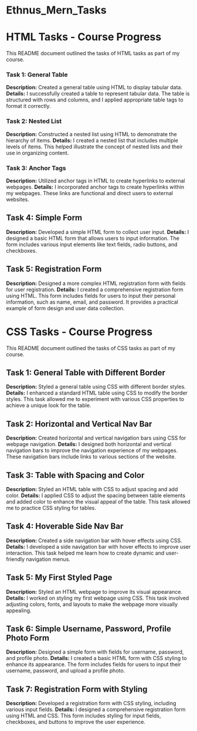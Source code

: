 # Ethnus_Mern_Tasks

# HTML Tasks - Course Progress

This README document outlined the tasks of HTML tasks as part of my course.

### Task 1: General Table
**Description:** Created a general table using HTML to display tabular data.
**Details:** I successfully created a table to represent tabular data. The table is structured with rows and columns, and I applied appropriate table tags to format it correctly.

### Task 2: Nested List
**Description:** Constructed a nested list using HTML to demonstrate the hierarchy of items.
**Details:** I created a nested list that includes multiple levels of items. This helped illustrate the concept of nested lists and their use in organizing content.

### Task 3: Anchor Tags
**Description:** Utilized anchor tags in HTML to create hyperlinks to external webpages.
**Details:** I incorporated anchor tags to create hyperlinks within my webpages. These links are functional and direct users to external websites.

## Task 4: Simple Form
**Description:** Developed a simple HTML form to collect user input.
**Details:** I designed a basic HTML form that allows users to input information. The form includes various input elements like text fields, radio buttons, and checkboxes.

## Task 5: Registration Form
**Description:** Designed a more complex HTML registration form with fields for user registration.
**Details:** I created a comprehensive registration form using HTML. This form includes fields for users to input their personal information, such as name, email, and password. It provides a practical example of form design and user data collection.


# CSS Tasks - Course Progress

This README document outlined the tasks of CSS tasks as part of my course. 

## Task 1: General Table with Different Border
**Description:** Styled a general table using CSS with different border styles.
**Details:** I enhanced a standard HTML table using CSS to modify the border styles. This task allowed me to experiment with various CSS properties to achieve a unique look for the table.

## Task 2: Horizontal and Vertical Nav Bar
**Description:** Created horizontal and vertical navigation bars using CSS for webpage navigation.
**Details:** I designed both horizontal and vertical navigation bars to improve the navigation experience of my webpages. These navigation bars include links to various sections of the website.

## Task 3: Table with Spacing and Color
**Description:** Styled an HTML table with CSS to adjust spacing and add color.
**Details:** I applied CSS to adjust the spacing between table elements and added color to enhance the visual appeal of the table. This task allowed me to practice CSS styling for tables.

## Task 4: Hoverable Side Nav Bar
**Description:** Created a side navigation bar with hover effects using CSS.
**Details:** I developed a side navigation bar with hover effects to improve user interaction. This task helped me learn how to create dynamic and user-friendly navigation menus.

## Task 5: My First Styled Page
**Description:** Styled an HTML webpage to improve its visual appearance.
**Details:** I worked on styling my first webpage using CSS. This task involved adjusting colors, fonts, and layouts to make the webpage more visually appealing.

## Task 6: Simple Username, Password, Profile Photo Form
**Description:** Designed a simple form with fields for username, password, and profile photo.
**Details:** I created a basic HTML form with CSS styling to enhance its appearance. The form includes fields for users to input their username, password, and upload a profile photo.

## Task 7: Registration Form with Styling
**Description:** Developed a registration form with CSS styling, including various input fields.
**Details:** I designed a comprehensive registration form using HTML and CSS. This form includes styling for input fields, checkboxes, and buttons to improve the user experience.
